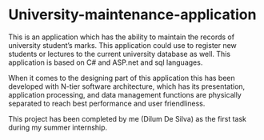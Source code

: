 # University-maintenance-application
This is an application which has the ability to maintain the records of university student’s marks. This application could use to register new students or lectures to the current university database as well. This application is based on C# and ASP.net and sql languages.

When it comes to the designing part of this application this has been developed with N-tier software architecture, which has its presentation, application processing, and data management functions are physically separated to reach best performance and user friendliness.  

This project has been completed by me (Dilum De Silva) as the first task during my summer internship.
